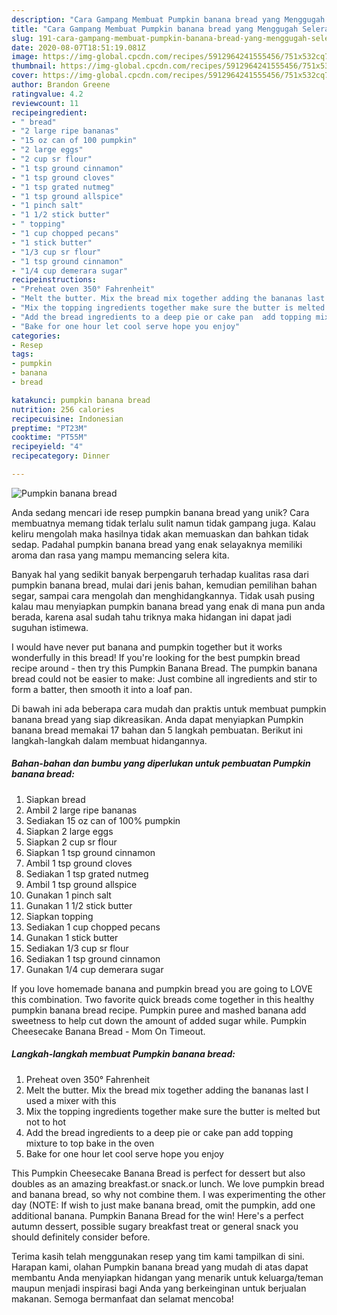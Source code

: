 ```yaml
---
description: "Cara Gampang Membuat Pumpkin banana bread yang Menggugah Selera"
title: "Cara Gampang Membuat Pumpkin banana bread yang Menggugah Selera"
slug: 191-cara-gampang-membuat-pumpkin-banana-bread-yang-menggugah-selera
date: 2020-08-07T18:51:19.081Z
image: https://img-global.cpcdn.com/recipes/5912964241555456/751x532cq70/pumpkin-banana-bread-recipe-main-photo.jpg
thumbnail: https://img-global.cpcdn.com/recipes/5912964241555456/751x532cq70/pumpkin-banana-bread-recipe-main-photo.jpg
cover: https://img-global.cpcdn.com/recipes/5912964241555456/751x532cq70/pumpkin-banana-bread-recipe-main-photo.jpg
author: Brandon Greene
ratingvalue: 4.2
reviewcount: 11
recipeingredient:
- " bread"
- "2 large ripe bananas"
- "15 oz can of 100 pumpkin"
- "2 large eggs"
- "2 cup sr flour"
- "1 tsp ground cinnamon"
- "1 tsp ground cloves"
- "1 tsp grated nutmeg"
- "1 tsp ground allspice"
- "1 pinch salt"
- "1 1/2 stick butter"
- " topping"
- "1 cup chopped pecans"
- "1 stick butter"
- "1/3 cup sr flour"
- "1 tsp ground cinnamon"
- "1/4 cup demerara sugar"
recipeinstructions:
- "Preheat oven 350° Fahrenheit"
- "Melt the butter. Mix the bread mix together adding the bananas last I used a mixer with this"
- "Mix the topping ingredients together make sure the butter is melted but not to hot"
- "Add the bread ingredients to a deep pie or cake pan  add topping mixture to top bake in the oven"
- "Bake for one hour let cool serve hope you enjoy"
categories:
- Resep
tags:
- pumpkin
- banana
- bread

katakunci: pumpkin banana bread 
nutrition: 256 calories
recipecuisine: Indonesian
preptime: "PT23M"
cooktime: "PT55M"
recipeyield: "4"
recipecategory: Dinner

---
```



![Pumpkin banana bread](https://img-global.cpcdn.com/recipes/5912964241555456/751x532cq70/pumpkin-banana-bread-recipe-main-photo.jpg)

Anda sedang mencari ide resep pumpkin banana bread yang unik? Cara membuatnya memang tidak terlalu sulit namun tidak gampang juga. Kalau keliru mengolah maka hasilnya tidak akan memuaskan dan bahkan tidak sedap. Padahal pumpkin banana bread yang enak selayaknya memiliki aroma dan rasa yang mampu memancing selera kita.

Banyak hal yang sedikit banyak berpengaruh terhadap kualitas rasa dari pumpkin banana bread, mulai dari jenis bahan, kemudian pemilihan bahan segar, sampai cara mengolah dan menghidangkannya. Tidak usah pusing kalau mau menyiapkan pumpkin banana bread yang enak di mana pun anda berada, karena asal sudah tahu triknya maka hidangan ini dapat jadi suguhan istimewa.

I would have never put banana and pumpkin together but it works wonderfully in this bread! If you&#39;re looking for the best pumpkin bread recipe around - then try this Pumpkin Banana Bread. The pumpkin banana bread could not be easier to make: Just combine all ingredients and stir to form a batter, then smooth it into a loaf pan.


Di bawah ini ada beberapa cara mudah dan praktis untuk membuat pumpkin banana bread yang siap dikreasikan. Anda dapat menyiapkan Pumpkin banana bread memakai 17 bahan dan 5 langkah pembuatan. Berikut ini langkah-langkah dalam membuat hidangannya.

<!--inarticleads1-->

##### Bahan-bahan dan bumbu yang diperlukan untuk pembuatan Pumpkin banana bread:

1. Siapkan  bread
1. Ambil 2 large ripe bananas
1. Sediakan 15 oz can of 100% pumpkin
1. Siapkan 2 large eggs
1. Siapkan 2 cup sr flour
1. Siapkan 1 tsp ground cinnamon
1. Ambil 1 tsp ground cloves
1. Sediakan 1 tsp grated nutmeg
1. Ambil 1 tsp ground allspice
1. Gunakan 1 pinch salt
1. Gunakan 1 1/2 stick butter
1. Siapkan  topping
1. Sediakan 1 cup chopped pecans
1. Gunakan 1 stick butter
1. Sediakan 1/3 cup sr flour
1. Sediakan 1 tsp ground cinnamon
1. Gunakan 1/4 cup demerara sugar


If you love homemade banana and pumpkin bread you are going to LOVE this combination. Two favorite quick breads come together in this healthy pumpkin banana bread recipe. Pumpkin puree and mashed banana add sweetness to help cut down the amount of added sugar while. Pumpkin Cheesecake Banana Bread - Mom On Timeout. 

<!--inarticleads2-->

##### Langkah-langkah membuat Pumpkin banana bread:

1. Preheat oven 350° Fahrenheit
1. Melt the butter. Mix the bread mix together adding the bananas last I used a mixer with this
1. Mix the topping ingredients together make sure the butter is melted but not to hot
1. Add the bread ingredients to a deep pie or cake pan  add topping mixture to top bake in the oven
1. Bake for one hour let cool serve hope you enjoy


This Pumpkin Cheesecake Banana Bread is perfect for dessert but also doubles as an amazing breakfast.or snack.or lunch. We love pumpkin bread and banana bread, so why not combine them. I was experimenting the other day (NOTE: If wish to just make banana bread, omit the pumpkin, add one additional banana. Pumpkin Banana Bread for the win! Here&#39;s a perfect autumn dessert, possible sugary breakfast treat or general snack you should definitely consider before. 

Terima kasih telah menggunakan resep yang tim kami tampilkan di sini. Harapan kami, olahan Pumpkin banana bread yang mudah di atas dapat membantu Anda menyiapkan hidangan yang menarik untuk keluarga/teman maupun menjadi inspirasi bagi Anda yang berkeinginan untuk berjualan makanan. Semoga bermanfaat dan selamat mencoba!
